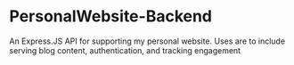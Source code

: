 # PersonalWebsite-Backend
An Express.JS API for supporting my personal website. Uses are to include serving blog content, authentication, and tracking engagement
